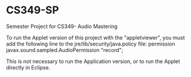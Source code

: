 # CS349-SP
Semester Project for CS349- Audio Mastering

To run the Applet version of this project with the "appletviewer", you must add the following line to the 
jre/lib/security/java.policy file:
    permission javax.sound.sampled.AudioPermission "record";

This is not necessary to run the Application version, or to run the Applet directly in Eclipse.
